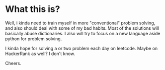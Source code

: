 # What this is?

Well, i kinda need to train myself in more "conventional" problem solving, and also should deal with some of my bad habits. Most of the solutions will basically abuse dictionaries. I also will try to focus on a new language aside python for problem solving.

I kinda hope for solving a or two problem each day on leetcode. Maybe on HackerRank as well? I don't know.

Cheers.